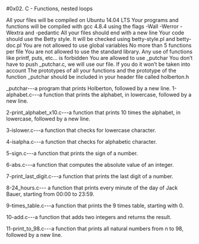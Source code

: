 #0x02. C - Functions, nested loops

All your files will be compiled on Ubuntu 14.04 LTS Your programs and functions will be compiled with gcc 4.8.4 using the flags -Wall -Werror -Wextra and -pedantic All your files should end with a new line Your code should use the Betty style. It will be checked using betty-style.pl and betty-doc.pl You are not allowed to use global variables No more than 5 functions per file You are not allowed to use the standard library. Any use of functions like printf, puts, etc… is forbidden You are allowed to use _putchar You don’t have to push _putchar.c, we will use our file. If you do it won’t be taken into account The prototypes of all your functions and the prototype of the function _putchar should be included in your header file called holberton.h

_putchar---a program that prints Holberton, followed by a new line.
1-alphabet.c---a function that prints the alphabet, in lowercase, followed by a new line.

2-print_alphabet_x10.c---a function that prints 10 times the alphabet, in lowercase, followed by a new line.

3-islower.c---a function that checks for lowercase character.

4-isalpha.c---a function that checks for alphabetic character.

5-sign.c---a function that prints the sign of a number.

6-abs.c---a function that computes the absolute value of an integer.

7-print_last_digit.c---a function that prints the last digit of a number.

8-24_hours.c--- a function that prints every minute of the day of Jack Bauer, starting from 00:00 to 23:59.

9-times_table.c---a function that prints the 9 times table, starting with 0.

10-add.c---a function that adds two integers and returns the result.

11-print_to_98.c---a function that prints all natural numbers from n to 98, followed by a new line.
